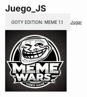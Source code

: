 # Juego_JS 
<span style="background-color: #f0f0f0; padding: 20px;">GOTY EDITION: MEME 1.1 </span><a href="https://drako005.github.io/Juego_JS/">Jugar</a><br><br>
<img src="fotos/logo.png" alt="Imagen no encontrada" width="200">
